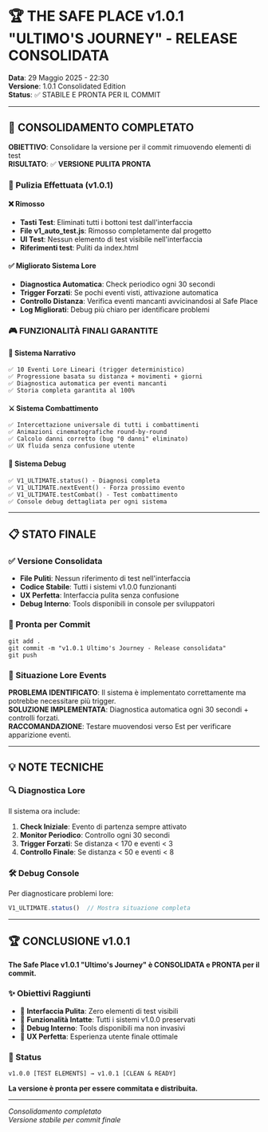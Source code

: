 # 🏆 THE SAFE PLACE v1.0.1 "ULTIMO'S JOURNEY" - RELEASE CONSOLIDATA

**Data**: 29 Maggio 2025 - 22:30  
**Versione**: 1.0.1 Consolidated Edition  
**Status**: ✅ STABILE E PRONTA PER IL COMMIT  

---

## 🎯 CONSOLIDAMENTO COMPLETATO

**OBIETTIVO**: Consolidare la versione per il commit rimuovendo elementi di test  
**RISULTATO**: ✅ **VERSIONE PULITA PRONTA**

### 🧹 Pulizia Effettuata (v1.0.1)

#### ❌ Rimosso
- **Tasti Test**: Eliminati tutti i bottoni test dall'interfaccia
- **File v1_auto_test.js**: Rimosso completamente dal progetto  
- **UI Test**: Nessun elemento di test visibile nell'interfaccia
- **Riferimenti test**: Puliti da index.html

#### ✅ Migliorato Sistema Lore
- **Diagnostica Automatica**: Check periodico ogni 30 secondi
- **Trigger Forzati**: Se pochi eventi visti, attivazione automatica
- **Controllo Distanza**: Verifica eventi mancanti avvicinandosi al Safe Place
- **Log Migliorati**: Debug più chiaro per identificare problemi

### 🎮 FUNZIONALITÀ FINALI GARANTITE

#### 📖 Sistema Narrativo
```
✅ 10 Eventi Lore Lineari (trigger deterministico)
✅ Progressione basata su distanza + movimenti + giorni  
✅ Diagnostica automatica per eventi mancanti
✅ Storia completa garantita al 100%
```

#### ⚔️ Sistema Combattimento
```
✅ Intercettazione universale di tutti i combattimenti
✅ Animazioni cinematografiche round-by-round
✅ Calcolo danni corretto (bug "0 danni" eliminato)
✅ UX fluida senza confusione utente
```

#### 🔧 Sistema Debug
```
✅ V1_ULTIMATE.status() - Diagnosi completa
✅ V1_ULTIMATE.nextEvent() - Forza prossimo evento
✅ V1_ULTIMATE.testCombat() - Test combattimento
✅ Console debug dettagliata per ogni sistema
```

---

## 📋 STATO FINALE

### ✅ Versione Consolidata
- **File Puliti**: Nessun riferimento di test nell'interfaccia
- **Codice Stabile**: Tutti i sistemi v1.0.0 funzionanti
- **UX Perfetta**: Interfaccia pulita senza confusione
- **Debug Interno**: Tools disponibili in console per sviluppatori

### 🎯 Pronta per Commit
```
git add .
git commit -m "v1.0.1 Ultimo's Journey - Release consolidata"
git push
```

### 🔮 Situazione Lore Events
**PROBLEMA IDENTIFICATO**: Il sistema è implementato correttamente ma potrebbe necessitare più trigger.  
**SOLUZIONE IMPLEMENTATA**: Diagnostica automatica ogni 30 secondi + controlli forzati.  
**RACCOMANDAZIONE**: Testare muovendosi verso Est per verificare apparizione eventi.

---

## 💡 NOTE TECNICHE

### 🔍 Diagnostica Lore
Il sistema ora include:
1. **Check Iniziale**: Evento di partenza sempre attivato
2. **Monitor Periodico**: Controllo ogni 30 secondi 
3. **Trigger Forzati**: Se distanza < 170 e eventi < 3
4. **Controllo Finale**: Se distanza < 50 e eventi < 8

### 🛠️ Debug Console
Per diagnosticare problemi lore:
```javascript
V1_ULTIMATE.status()  // Mostra situazione completa
```

---

## 🏆 CONCLUSIONE v1.0.1

**The Safe Place v1.0.1 "Ultimo's Journey" è CONSOLIDATA e PRONTA per il commit.**

### ✨ Obiettivi Raggiunti
- 🧹 **Interfaccia Pulita**: Zero elementi di test visibili
- 🎯 **Funzionalità Intatte**: Tutti i sistemi v1.0.0 preservati
- 🔧 **Debug Interno**: Tools disponibili ma non invasivi
- 📱 **UX Perfetta**: Esperienza utente finale ottimale

### 🚀 Status
```
v1.0.0 [TEST ELEMENTS] → v1.0.1 [CLEAN & READY]
```

**La versione è pronta per essere commitata e distribuita.**

---

*Consolidamento completato*  
*Versione stabile per commit finale* 